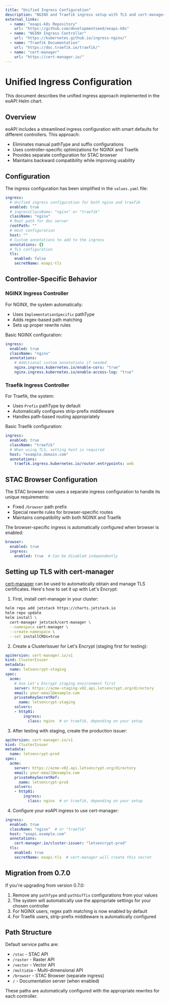```yaml
---
title: "Unified Ingress Configuration"
description: "NGINX and Traefik ingress setup with TLS and cert-manager integration"
external_links:
  - name: "eoapi-k8s Repository"
    url: "https://github.com/developmentseed/eoapi-k8s"
  - name: "NGINX Ingress Controller"
    url: "https://kubernetes.github.io/ingress-nginx/"
  - name: "Traefik Documentation"
    url: "https://doc.traefik.io/traefik/"
  - name: "cert-manager"
    url: "https://cert-manager.io/"
---
```


# Unified Ingress Configuration

This document describes the unified ingress approach implemented in the eoAPI Helm chart.

## Overview

eoAPI includes a streamlined ingress configuration with smart defaults for different controllers. This approach:

- Eliminates manual pathType and suffix configurations
- Uses controller-specific optimizations for NGINX and Traefik
- Provides separate configuration for STAC browser
- Maintains backward compatibility while improving usability

## Configuration

The ingress configuration has been simplified in the `values.yaml` file:

```yaml
ingress:
  # Unified ingress configuration for both nginx and traefik
  enabled: true
  # ingressClassName: "nginx" or "traefik"
  className: "nginx"
  # Root path for doc server
  rootPath: ""
  # Host configuration
  host: ""
  # Custom annotations to add to the ingress
  annotations: {}
  # TLS configuration
  tls:
    enabled: false
    secretName: eoapi-tls
```

## Controller-Specific Behavior

### NGINX Ingress Controller

For NGINX, the system automatically:
- Uses `ImplementationSpecific` pathType
- Adds regex-based path matching
- Sets up proper rewrite rules

Basic NGINX configuration:
```yaml
ingress:
  enabled: true
  className: "nginx"
  annotations:
    # Additional custom annotations if needed
    nginx.ingress.kubernetes.io/enable-cors: "true"
    nginx.ingress.kubernetes.io/enable-access-log: "true"
```

### Traefik Ingress Controller

For Traefik, the system:
- Uses `Prefix` pathType by default
- Automatically configures strip-prefix middleware
- Handles path-based routing appropriately

Basic Traefik configuration:
```yaml
ingress:
  enabled: true
  className: "traefik"
  # When using TLS, setting host is required
  host: "example.domain.com"
  annotations:
    traefik.ingress.kubernetes.io/router.entrypoints: web
```

## STAC Browser Configuration

The STAC browser now uses a separate ingress configuration to handle its unique requirements:
- Fixed `/browser` path prefix
- Special rewrite rules for browser-specific routes
- Maintains compatibility with both NGINX and Traefik

The browser-specific ingress is automatically configured when browser is enabled:
```yaml
browser:
  enabled: true
  ingress:
    enabled: true  # Can be disabled independently
```

## Setting up TLS with cert-manager

[cert-manager](https://cert-manager.io) can be used to automatically obtain and manage TLS certificates. Here's how to set it up with Let's Encrypt:

1. First, install cert-manager in your cluster:
```bash
helm repo add jetstack https://charts.jetstack.io
helm repo update
helm install \
  cert-manager jetstack/cert-manager \
  --namespace cert-manager \
  --create-namespace \
  --set installCRDs=true
```

2. Create a ClusterIssuer for Let's Encrypt (staging first for testing):
```yaml
apiVersion: cert-manager.io/v1
kind: ClusterIssuer
metadata:
  name: letsencrypt-staging
spec:
  acme:
    # Use Let's Encrypt staging environment first
    server: https://acme-staging-v02.api.letsencrypt.org/directory
    email: your-email@example.com
    privateKeySecretRef:
      name: letsencrypt-staging
    solvers:
    - http01:
        ingress:
          class: nginx  # or traefik, depending on your setup
```

3. After testing with staging, create the production issuer:
```yaml
apiVersion: cert-manager.io/v1
kind: ClusterIssuer
metadata:
  name: letsencrypt-prod
spec:
  acme:
    server: https://acme-v02.api.letsencrypt.org/directory
    email: your-email@example.com
    privateKeySecretRef:
      name: letsencrypt-prod
    solvers:
    - http01:
        ingress:
          class: nginx  # or traefik, depending on your setup
```

4. Configure your eoAPI ingress to use cert-manager:
```yaml
ingress:
  enabled: true
  className: "nginx"  # or "traefik"
  host: "eoapi.example.com"
  annotations:
    cert-manager.io/cluster-issuer: "letsencrypt-prod"
  tls:
    enabled: true
    secretName: eoapi-tls  # cert-manager will create this secret
```

## Migration from 0.7.0

If you're upgrading from version 0.7.0:

1. Remove any `pathType` and `pathSuffix` configurations from your values
2. The system will automatically use the appropriate settings for your chosen controller
3. For NGINX users, regex path matching is now enabled by default
4. For Traefik users, strip-prefix middleware is automatically configured

## Path Structure

Default service paths are:
- `/stac` - STAC API
- `/raster` - Raster API
- `/vector` - Vector API
- `/multidim` - Multi-dimensional API
- `/browser` - STAC Browser (separate ingress)
- `/` - Documentation server (when enabled)

These paths are automatically configured with the appropriate rewrites for each controller.

